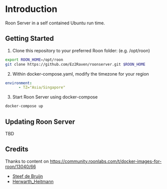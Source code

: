 # Introduction
Roon Server in a self contained Ubuntu run time.

## Getting Started
1. Clone this repository to your preferred Roon folder: (e.g. /opt/roon)

```bash
export ROON_HOME=/opt/roon
git clone https://github.com/Ez2Raven/roonserver.git $ROON_HOME
```

2. Within docker-compose.yaml, modify the timezone for your region
```yaml
environment:
      - TZ="Asia/Singapore"
```

3. Start Roon Server using docker-compose
```bash
docker-compose up
```

## Updating Roon Server
TBD

## Credits
Thanks to content on https://community.roonlabs.com/t/docker-images-for-roon/13040/66

* [Steef de Bruijn](https://community.roonlabs.com/u/Steef_de_Bruijn)
* [Herwarth_Heitmann](https://community.roonlabs.com/u/Herwarth_Heitmann)